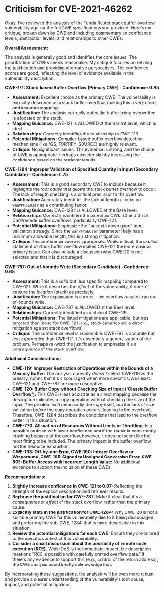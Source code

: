 # Criticism for CVE-2021-46262

Okay, I've reviewed the analysis of the Tenda Router stack buffer overflow vulnerability against the full CWE specifications you provided. Here's my critique, broken down by CWE and including commentary on confidence levels, abstraction levels, and relationships to other CWEs:

**Overall Assessment:**

The analysis is generally good and identifies the core issues. The prioritization of CWEs seems reasonable. My critique focuses on refining the justification and providing alternative perspectives. The confidence scores are good, reflecting the level of evidence available in the vulnerability description.

**CWE-121: Stack-based Buffer Overflow (Primary CWE) - Confidence: 0.95**

*   **Assessment:** Excellent choice as the primary CWE. The vulnerability is explicitly described as a stack buffer overflow, making this a very direct and accurate mapping.
*   **Justification:** The analysis correctly notes the buffer being overwritten is allocated on the stack.
*   **Mapping Guidance:** CWE-121 is ALLOWED at the Variant level, which is ideal.
*   **Relationships:** Correctly identifies the relationship to CWE-119.
*   **Potential Mitigations:** Compiler-based buffer overflow detection mechanisms (like /GS, FORTIFY_SOURCE) are highly relevant.
*   **Critique:** No significant issues. The evidence is strong, and the choice of CWE is appropriate. Perhaps consider slightly increasing the confidence based on the retriever results.

**CWE-1284: Improper Validation of Specified Quantity in Input (Secondary Candidate) - Confidence: 0.75**

*   **Assessment:** This is a good secondary CWE to include because it highlights the *root cause* that *allows* the stack buffer overflow to occur.  The lack of length checking is a critical precursor to the overflow.
*   **Justification:**  Accurately identifies the lack of length checks on `wanPPPoEUser` as a contributing factor.
*   **Mapping Guidance:** CWE-1284 is ALLOWED at the Base level.
*   **Relationships:** Correctly identifies the parent as CWE-20 and that it CanPrecede buffer overflows, particularly CWE-121.
*   **Potential Mitigations:** Emphasize the "accept known good" input validation strategy. Since the `wanPPPoEUser` parameter likely has a maximum allowable length, this is a strong mitigation.
*   **Critique:** The confidence score is appropriate. While critical, the *explicit* statement of stack buffer overflow makes CWE-121 the more obvious primary issue. Can also include a discussion why CWE-20 is not selected and that it is discouraged.

**CWE-787: Out-of-bounds Write (Secondary Candidate) - Confidence: 0.65**

*   **Assessment:** This is a *valid* but less specific mapping compared to CWE-121. While it describes the *effect* of the vulnerability, it doesn't capture the *location* (stack) as precisely.
*   **Justification:** The explanation is correct – the overflow *results* in an out-of-bounds write.
*   **Mapping Guidance:** CWE-787 is ALLOWED at the Base level.
*   **Relationships:** Correctly identified as a child of CWE-119.
*   **Potential Mitigations:** The listed mitigations are applicable, but less targeted than those for CWE-121 (e.g., stack canaries are a direct mitigation against stack overflows).
*   **Critique:** The confidence level is reasonable. CWE-787 is accurate but *less informative* than CWE-121. It's essentially a generalization of the problem. Perhaps re-word the justification to emphasize it's a *consequence* of the stack overflow.

**Additional Considerations:**

*   **CWE-119: Improper Restriction of Operations within the Bounds of a Memory Buffer:** The analysis correctly *doesn't* select CWE-119 as the primary, noting that it's discouraged when more specific CWEs exist. CWE-121 and CWE-787 are more descriptive.
*   **CWE-120: Buffer Copy without Checking Size of Input ('Classic Buffer Overflow'):** This CWE is less accurate as a direct mapping because the description indicates a copy operation without checking the size of the input. The problem isn't necessarily the *copy* itself, but the lack of size validation *before* the copy operation occurs (leading to the overflow). Therefore, CWE-1284 describes the conditions that lead to the overflow better in this situation.
*   **CWE-770: Allocation of Resources Without Limits or Throttling:** Is a possible addition with lower confidence and if the router is consistently crashing because of the overflow, however, it does not seem like the most fitting to be included. The primary impact is the buffer overflow, not the resource exhaustion.
*   **CWE-193: Off-by-one Error, CWE-190: Integer Overflow or Wraparound, CWE-195: Signed to Unsigned Conversion Error, CWE-805: Buffer Access with Incorrect Length Value:** No additional evidence to support the inclusion of these CWEs.

**Recommendations:**

1.  **Slightly increase confidence in CWE-121 to 0.97:** Reflecting the strength of the explicit description and retriever results.
2.  **Rephrase the justification for CWE-787:** Make it clear that it's a *consequence* or *effect* of the stack overflow, rather than the primary cause.
3.  **Explicitly state in the justification for CWE-1284:** Why CWE-20 is not a suitable primary CWE for this vulnerability due to it being discouraged and preferring the sub-CWE, 1284, that is more descriptive in this situation.
4.  **Review the potential mitigations for each CWE:** Ensure they are tailored to the specific context of this vulnerability.
5.  **Consider a small discussion about the possibility of remote code execution (RCE).** While DoS is the immediate impact, the description mentions "RCE is possible with carefully crafted overflow data." If there's any evidence to support this (e.g., control of the return address), the CWE analysis could briefly acknowledge that.

By incorporating these suggestions, the analysis will be even more robust and provide a clearer understanding of the vulnerability's root cause, impact, and potential mitigations.
